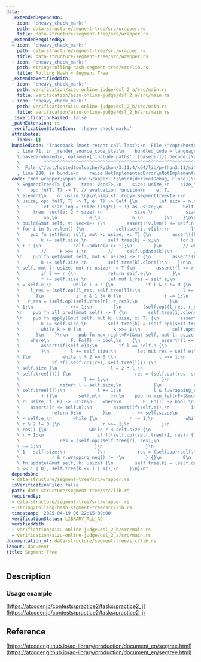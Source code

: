 ```yaml
---
data:
  _extendedDependsOn:
  - icon: ':heavy_check_mark:'
    path: data-structure/segment-tree/src/wrapper.rs
    title: data-structure/segment-tree/src/wrapper.rs
  _extendedRequiredBy:
  - icon: ':heavy_check_mark:'
    path: data-structure/segment-tree/src/wrapper.rs
    title: data-structure/segment-tree/src/wrapper.rs
  - icon: ':heavy_check_mark:'
    path: string/rolling-hash-segment-tree/src/lib.rs
    title: Rolling Hash + Segment Tree
  _extendedVerifiedWith:
  - icon: ':heavy_check_mark:'
    path: verification/aizu-online-judge/dsl_2_a/src/main.rs
    title: verification/aizu-online-judge/dsl_2_a/src/main.rs
  - icon: ':heavy_check_mark:'
    path: verification/aizu-online-judge/dsl_2_b/src/main.rs
    title: verification/aizu-online-judge/dsl_2_b/src/main.rs
  _isVerificationFailed: false
  _pathExtension: rs
  _verificationStatusIcon: ':heavy_check_mark:'
  attributes:
    links: []
  bundledCode: "Traceback (most recent call last):\n  File \"/opt/hostedtoolcache/Python/3.11.4/x64/lib/python3.11/site-packages/onlinejudge_verify/documentation/build.py\"\
    , line 71, in _render_source_code_stat\n    bundled_code = language.bundle(stat.path,\
    \ basedir=basedir, options={'include_paths': [basedir]}).decode()\n          \
    \         ^^^^^^^^^^^^^^^^^^^^^^^^^^^^^^^^^^^^^^^^^^^^^^^^^^^^^^^^^^^^^^^^^^^^^^^^^^^^^^^^^\n\
    \  File \"/opt/hostedtoolcache/Python/3.11.4/x64/lib/python3.11/site-packages/onlinejudge_verify/languages/rust.py\"\
    , line 288, in bundle\n    raise NotImplementedError\nNotImplementedError\n"
  code: "mod wrapper;\npub use wrapper::*;\n\n#[derive(Debug, Clone)]\npub struct\
    \ SegmentTree<T> {\n    tree: Vec<T>,\n    size: usize,\n    size_log: usize,\n\
    \    op: fn(T, T) -> T, // evaluation funciton\n    e: T,              // identity\
    \ element\n    n: usize,\n}\n\nimpl<T: Copy> SegmentTree<T> {\n    pub fn new(n:\
    \ usize, op: fn(T, T) -> T, e: T) -> Self {\n        let size = n.next_power_of_two();\n\
    \        let size_log = (size.ilog2() + 1) as usize;\n        Self {\n       \
    \     tree: vec![e; 2 * size],\n            size,\n            size_log,\n   \
    \         op,\n            e,\n            n,\n        }\n    }\n\n    pub fn\
    \ build(&mut self, v: Vec<T>) {\n        assert!(v.len() <= self.n);\n       \
    \ for i in 0..v.len() {\n            self.set(i, v[i]);\n        }\n    }\n\n\
    \    pub fn set(&mut self, mut k: usize, x: T) {\n        assert!(k < self.n);\n\
    \        k += self.size;\n        self.tree[k] = x;\n        for i in 1..self.size_log\
    \ + 1 {\n            self.update(k >> i);\n        }\n        // while k > 0 {\n\
    \        //     k >>= 1;\n        //     self.update(k);\n        // }\n    }\n\
    \n    pub fn get(&mut self, mut k: usize) -> T {\n        assert!(k < self.n);\n\
    \        k += self.size;\n        self.tree[k].clone()\n    }\n\n    pub fn prod(&mut\
    \ self, mut l: usize, mut r: usize) -> T {\n        assert!(l <= r && r <= self.n);\n\
    \        if l == r {\n            return self.e;\n        }\n        l += self.size;\n\
    \        r += self.size;\n        let mut l_res = self.e;\n        let mut r_res\
    \ = self.e;\n        while l < r {\n            if l & 1 != 0 {\n            \
    \    l_res = (self.op)(l_res, self.tree[l]);\n                l += 1;\n      \
    \      }\n            if r & 1 != 0 {\n                r -= 1;\n             \
    \   r_res = (self.op)(self.tree[r], r_res);\n            }\n            l >>=\
    \ 1;\n            r >>= 1;\n        }\n        (self.op)(l_res, r_res)\n    }\n\
    \n    pub fn all_prod(&mut self) -> T {\n        self.tree[1].clone()\n    }\n\
    \n    pub fn apply(&mut self, mut k: usize, x: T) {\n        assert!(k < self.n);\n\
    \        k += self.size;\n        self.tree[k] = (self.op)(self.tree[k], x);\n\
    \        while k > 0 {\n            k >>= 1;\n            self.update(k);\n  \
    \      }\n    }\n\n    pub fn max_right<F>(&mut self, mut l: usize, f: F) -> usize\n\
    \    where\n        F: Fn(T) -> bool,\n    {\n        assert!(l <= self.n);\n\
    \        assert!(f(self.e));\n        if l == self.n {\n            return self.n;\n\
    \        }\n        l += self.size;\n        let mut res = self.e;\n        while\
    \ {\n            while l % 2 == 0 {\n                l >>= 1;\n            }\n\
    \            if !f((self.op)(res, self.tree[l])) {\n                while l <\
    \ self.size {\n                    l = 2 * l;\n                    if f((self.op)(res,\
    \ self.tree[l])) {\n                        res = (self.op)(res, self.tree[l]);\n\
    \                        l += 1;\n                    }\n                }\n \
    \               return l - self.size;\n            }\n            res = (self.op)(res,\
    \ self.tree[l]);\n            l += 1;\n            l & l.wrapping_neg() != l\n\
    \        } {}\n        self.n\n    }\n\n    pub fn min_left<F>(&mut self, mut\
    \ r: usize, f: F) -> usize\n    where\n        F: Fn(T) -> bool,\n    {\n    \
    \    assert!(r <= self.n);\n        assert!(f(self.e));\n        if r == 0 {\n\
    \            return 0;\n        }\n        r += self.size;\n        let mut res\
    \ = self.e;\n        while {\n            r -= 1;\n            while r > 1 &&\
    \ r % 2 != 0 {\n                r >>= 1;\n            }\n            if !f((self.op)(self.tree[r],\
    \ res)) {\n                while r < self.size {\n                    r = 2 *\
    \ r + 1;\n                    if f((self.op)(self.tree[r], res)) {\n         \
    \               res = (self.op)(self.tree[r], res);\n                        r\
    \ -= 1;\n                    }\n                }\n                return r +\
    \ 1 - self.size;\n            }\n            res = (self.op)(self.tree[r], res);\n\
    \            r & r.wrapping_neg() != r\n        } {}\n        0\n    }\n\n   \
    \ fn update(&mut self, k: usize) {\n        self.tree[k] = (self.op)(self.tree[k\
    \ << 1 | 0], self.tree[k << 1 | 1]);\n    }\n}\n"
  dependsOn:
  - data-structure/segment-tree/src/wrapper.rs
  isVerificationFile: false
  path: data-structure/segment-tree/src/lib.rs
  requiredBy:
  - data-structure/segment-tree/src/wrapper.rs
  - string/rolling-hash-segment-tree/src/lib.rs
  timestamp: '2025-04-19 06:22:15+09:00'
  verificationStatus: LIBRARY_ALL_AC
  verifiedWith:
  - verification/aizu-online-judge/dsl_2_b/src/main.rs
  - verification/aizu-online-judge/dsl_2_a/src/main.rs
documentation_of: data-structure/segment-tree/src/lib.rs
layout: document
title: Segment Tree
---
```


## Description

### Usage example

[https://atcoder.jp/contests/practice2/tasks/practice2_j](https://atcoder.jp/contests/practice2/tasks/practice2_j)

## Reference

[https://atcoder.github.io/ac-library/production/document_en/segtree.html](https://atcoder.github.io/ac-library/production/document_en/segtree.html)
